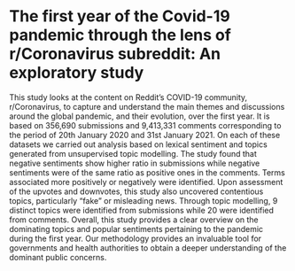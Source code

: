 # The first year of the Covid-19 pandemic through the lens of r/Coronavirus subreddit: An exploratory study
This study looks at the content on Reddit’s COVID-19 community, r/Coronavirus, to capture and understand the main themes and discussions around the global pandemic, and their evolution, over the first year. It is based on 356,690 submissions and 9,413,331 comments corresponding to the period of 20th January 2020 and 31st January 2021. On each of these datasets we carried out analysis based on lexical sentiment and topics generated from unsupervised topic modelling. The study found that negative sentiments show higher ratio in submissions while negative sentiments were of the same ratio as positive ones in the comments. Terms associated more positively or negatively were identified. Upon assessment of the upvotes and downvotes, this study also uncovered contentious topics, particularly “fake” or misleading news. Through topic modelling, 9 distinct topics were identified from submissions while 20 were identified from comments. Overall, this study provides a clear overview on the dominating topics and popular sentiments pertaining to the pandemic during the first year. Our methodology provides an invaluable tool for governments and health authorities to obtain a deeper understanding of the dominant public concerns.
